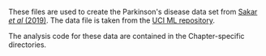 These files are used to create the Parkinson's disease data set from [Sakar _et al_ (2019)](https://www.sciencedirect.com/science/article/pii/S1568494618305799). The data file is taken from the [UCI ML repository](https://archive.ics.uci.edu/ml/datasets/Parkinson%27s+Disease+Classification#).

The analysis code for these data are contained in the Chapter-specific directories.  